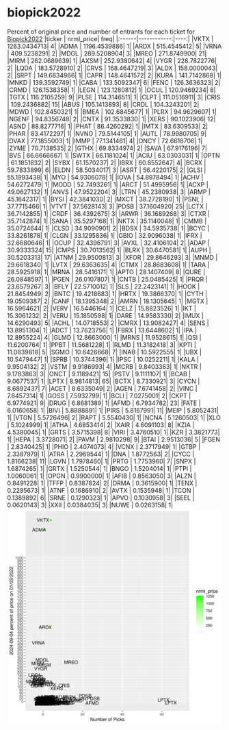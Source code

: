 # biopick2022
Percent of original price and number of entrants for each ticket for [Biopick2022](https://twitter.com/hashtag/Biopick2022)
|ticker |   nrml_price| freq|
|:------|------------:|----:|
|VKTX   | 1263.0434713|    4|
|ADMA   | 1196.4539886|    1|
|ARDX   |  515.4545412|    5|
|VRNA   |  409.5238291|    2|
|MDGL   |  289.5208904|    3|
|MREO   |  271.8749900|   21|
|MIRM   |  262.0689639|    1|
|AXSM   |  252.9380642|    4|
|VYGR   |  228.7822776|    2|
|LQDA   |  183.5728910|    2|
|CRVS   |  168.4647219|    3|
|ALDX   |  158.0000043|    2|
|SRPT   |  149.6834966|    1|
|CAPR   |  148.4641572|    2|
|KURA   |  141.7142868|    1|
|MNKD   |  139.3592749|    1|
|CABA   |  133.5092347|    6|
|FENC   |  126.3636323|    2|
|CRMD   |  126.1538358|    1|
|LEGN   |  123.1280812|    1|
|OCUL   |  120.9469234|    8|
|TGTX   |  116.2105259|    9|
|PLSE   |  114.3146511|    1|
|CLPT   |  111.0516911|    3|
|CRIS   |  109.2436882|   15|
|ABUS   |  105.1413893|    8|
|CRDL   |  104.3243201|    2|
|MDWD   |  102.8450321|    1|
|BMEA   |  102.6845677|    1|
|PLRX   |   94.9629607|    1|
|NGENF  |   94.8356748|    2|
|CNTX   |   91.3533830|    1|
|XERS   |   90.1023906|   12|
|ASND   |   88.8277716|    1|
|PHAT   |   86.4260292|    1|
|IMTX   |   83.6309533|    2|
|PHAR   |   83.4172297|    1|
|NVNO   |   79.5144105|    1|
|AUTL   |   78.9980705|    9|
|DVAX   |   77.1855003|    1|
|IMMP   |   77.1341461|    4|
|ONCY   |   72.6618706|    1|
|ZYME   |   70.7138535|    2|
|GTHX   |   69.8334974|    2|
|SAVA   |   67.9176196|    7|
|BVS    |   66.6666667|    1|
|SWTX   |   66.1181024|    1|
|ACIU   |   63.0303031|    1|
|OPTN   |   61.1851832|    2|
|SYBX   |   61.1570237|    2|
|IBRX   |   60.8552647|    4|
|BCRX   |   59.7833899|    6|
|ELDN   |   58.5034017|    3|
|ASRT   |   56.4220175|    2|
|GLSI   |   55.1993438|    1|
|MYO    |   54.9306078|    1|
|IOVA   |   54.8978494|    1|
|ACHV   |   54.6272479|    1|
|MODD   |   52.7493261|    1|
|ARCT   |   51.4995956|    1|
|ACXP   |   49.0627132|    1|
|ANVS   |   47.9522204|    3|
|LTRN   |   45.2380938|    3|
|ARMP   |   45.1642317|    1|
|BYSI   |   42.3841030|    2|
|MXCT   |   38.2728190|    1|
|PSNL   |   37.7715466|    1|
|VTVT   |   37.5628143|    3|
|PDSB   |   37.1604920|   25|
|LCTX   |   36.7142855|    1|
|CRDF   |   36.4392675|    3|
|ARWR   |   36.1689268|    3|
|CTXR   |   35.7142874|    1|
|SANA   |   35.5297168|    1|
|NKTX   |   35.1140048|    1|
|CMMB   |   35.0724644|    1|
|CLSD   |   34.9090901|    2|
|BDSX   |   34.5935738|    1|
|BCYC   |   33.8261878|    1|
|CLGN   |   33.1295836|    1|
|GBIO   |   32.9096038|    1|
|IFRX   |   32.6680646|    1|
|OCUP   |   32.4396791|    3|
|AVXL   |   32.4106104|    2|
|ADAP   |   30.9333324|   15|
|CMPS   |   30.7013562|    1|
|BLRX   |   30.6470581|    1|
|AUPH   |   30.5203313|   17|
|ATNM   |   29.9500813|    3|
|XFOR   |   29.8646293|    3|
|MNMD   |   29.6618340|    1|
|LVTX   |   29.6363635|    4|
|CTMX   |   28.8683608|    1|
|TARA   |   28.5925918|    1|
|MRNA   |   28.5416171|    1|
|APTO   |   28.1407409|    8|
|QURE   |   26.0848597|    1|
|PGEN   |   26.0107807|    1|
|CNTB   |   25.0485425|    1|
|PRQR   |   23.6579267|    3|
|BFLY   |   22.5710012|    1|
|SLS    |   22.2423141|    1|
|HOOK   |   21.8454949|    2|
|BNTC   |   19.4218683|    1|
|HRTX   |   19.3866370|    1|
|CYTH   |   19.0509387|    2|
|CANF   |   18.1395348|    2|
|AMRN   |   18.1305645|    1|
|MGTX   |   16.5964621|    2|
|VERV   |   16.5446164|    1|
|CELZ   |   15.8823526|    1|
|IKT    |   15.3061232|    2|
|VERU   |   15.1850598|    1|
|DARE   |   14.9583330|    2|
|IMUX   |   14.6290493|    5|
|ACHL   |   14.0718553|    2|
|CMRX   |   13.9082427|    4|
|SENS   |   13.8951304|    1|
|ADCT   |   13.7623756|    1|
|FBRX   |   13.6448602|    1|
|IPA    |   12.8955224|    4|
|GLMD   |   12.8663000|    1|
|MRNS   |   11.9528615|    1|
|QSI    |   11.6200764|    1|
|PPBT   |   11.5681228|    1|
|RLMD   |   11.3182418|    3|
|KPTI   |   11.0839818|    5|
|SGMO   |   10.6426668|    7|
|INAB   |   10.5922555|    1|
|UBX    |   10.5479447|    1|
|SPRB   |   10.3744396|    1|
|IPSC   |   10.0252211|    1|
|KALA   |    9.9504132|    2|
|VSTM   |    9.9186993|    4|
|MCRB   |    9.8403363|    1|
|NKTR   |    9.1783863|    3|
|ONCT   |    9.1189421|   15|
|PSTV   |    9.1111107|    1|
|BCAB   |    9.0677537|    1|
|LPTX   |    8.9814813|   65|
|BCTX   |    8.7330921|    3|
|CYCN   |    8.6892437|    7|
|ACET   |    8.6335049|    2|
|AGEN   |    7.6741458|    2|
|VINC   |    7.6457314|    1|
|GOSS   |    7.5932799|    1|
|BCLI   |    7.0275001|    2|
|CKPT   |    6.9774921|    9|
|DRUG   |    6.8681389|    1|
|AFMD   |    6.7934782|   23|
|FATE   |    6.0160658|    1|
|BIVI   |    5.8888891|    1|
|PIRS   |    5.8167991|   11|
|MEIP   |    5.8052431|    1|
|VTGN   |    5.5726496|    2|
|RAPT   |    5.5540430|    1|
|NCNA   |    5.1260503|    1|
|XLO    |    5.1024999|    1|
|ATHA   |    4.6853414|    2|
|XAIR   |    4.6091103|    8|
|KZIA   |    4.5380045|    1|
|GRTS   |    3.5715398|    8|
|VIRI   |    3.4760510|    1|
|KZR    |    3.3821773|    1|
|HEPA   |    3.3728071|    2|
|PAVM   |    2.9810298|    9|
|BTAI   |    2.9513036|    5|
|FGEN   |    2.8340425|    1|
|PHIO   |    2.4074073|    4|
|VCNX   |    2.3717949|    1|
|GTBP   |    2.3387979|    1|
|ATRA   |    2.2969544|    1|
|DNA    |    1.8772563|    2|
|CYCC   |    1.8166238|   11|
|LGVN   |    1.7978460|    1|
|PRTG   |    1.7753960|    7|
|SNPX   |    1.6874265|    1|
|GRTX   |    1.5250544|    1|
|BNGO   |    1.5204014|    1|
|PTPI   |    1.0060061|    1|
|OPGN   |    0.9900000|    1|
|AFIB   |    0.8563050|    3|
|ALZN   |    0.8491228|    1|
|TFFP   |    0.8387824|    2|
|DRMA   |    0.3615900|    1|
|TENX   |    0.2295673|    1|
|ATNF   |    0.1686910|    2|
|AVTX   |    0.1535948|    1|
|TCON   |    0.1389892|    6|
|SRNE   |    0.1290323|    1|
|APVO   |    0.1030958|    3|
|SEEL   |    0.0620143|    3|
|XXII   |    0.0384035|    3|
|NUWE   |    0.0263158|    1|
![retvspicks](biopicks.png?raw=true)

